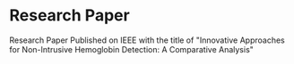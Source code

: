 # Research Paper
Research Paper Published on IEEE with the title of "Innovative Approaches for Non-Intrusive Hemoglobin Detection: A Comparative Analysis"
